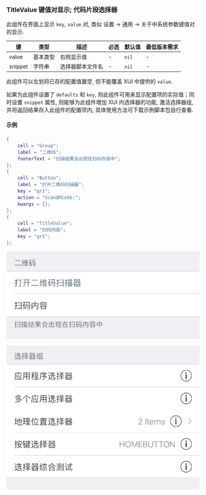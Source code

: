 ### TitleValue 键值对显示; 代码片段选择器

此组件在界面上显示 `key`, `value` 对, 类似 设置 -> 通用 -> 关于中系统参数键值对的显示. 

|键|类型|描述|必选|默认值|最低版本需求|
|---|---|---|---|---|---|
|value|基本类型|右侧显示值|\-|`nil`|\-|
|snippet|字符串|选择器脚本文件名|\-|`nil`|\-|

此组件可以左划将已存的配置值置空, 但不能覆盖 XUI 中提供的 `value`. 

如果为此组件设置了 `defaults` 和 `key`, 则此组件可用来显示配置项的实际值；同时设置 `snippet` 属性, 则能够为此组件增加 XUI 内选择器的功能, 激活选择器组, 并将返回结果存入此组件的配置项内, 具体使用方法可下载示例脚本包自行查看.


#### 示例

``` lua
{
    cell = "Group";
    label = "二维码";
    footerText = "扫描结果会出现在扫码内容中";
};
{
    cell = "Button";
    label = "打开二维码扫描器";
    key = "qr1";
    action = "ScanQRCode:";
    kwargs = {};
};
{
    cell = "TitleValue";
    label = "扫码内容";
    key = "qr1";
};
```

![XUI-TitleValue-QR.png](XUIScreenshots/XUI-TitleValue-QR.png)

![XUI-TitleValue-Snippets.png](XUIScreenshots/XUI-TitleValue-Snippets.png)

